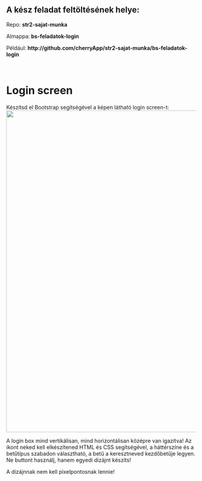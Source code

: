<div class="fr-view">
<h2>A kész feladat feltöltésének helye:</h2>
<p>Repo: <strong>str2-sajat-munka</strong></p>
<p>Almappa:<strong>&nbsp;bs-feladatok-login</strong></p>
<p>Például: <strong>http://github</strong><strong>.com/cherryApp/</strong><strong>str2-sajat-munka/<strong>bs-feladatok-login</strong></strong></p>
<p><br></p>
<h1 id="login-screen">Login screen</h1>
<p>Készítsd el Bootstrap segítségével a képen látható login screen-t:<br><img src="https://files.cdn.thinkific.com/file_uploads/219412/images/95e/e73/623/login-screen.jpg" style="width: 852px;" class="fr-fic fr-dib" srcset="https://files.cdn.thinkific.com/file_uploads/219412/images/95e/e73/623/login-screen.jpg?width=1920 1x, https://files.cdn.thinkific.com/file_uploads/219412/images/95e/e73/623/login-screen.jpg?width=1920&amp;dpr=2 2x, https://files.cdn.thinkific.com/file_uploads/219412/images/95e/e73/623/login-screen.jpg?width=1920&amp;dpr=3 3x"></p>
<p>A login box mind vertikálisan, mind horizontálisan középre van igazítva! Az ikont neked kell elkészítened HTML és CSS segítségével, a háttérszíne és a betűtípus szabadon választható, a betű a keresztneved kezdőbetűje legyen. Ne buttont használj, hanem egyedi dizájnt készíts!</p>
<p>A dizájnnak nem kell pixelpontosnak lennie!</p>
</div>
